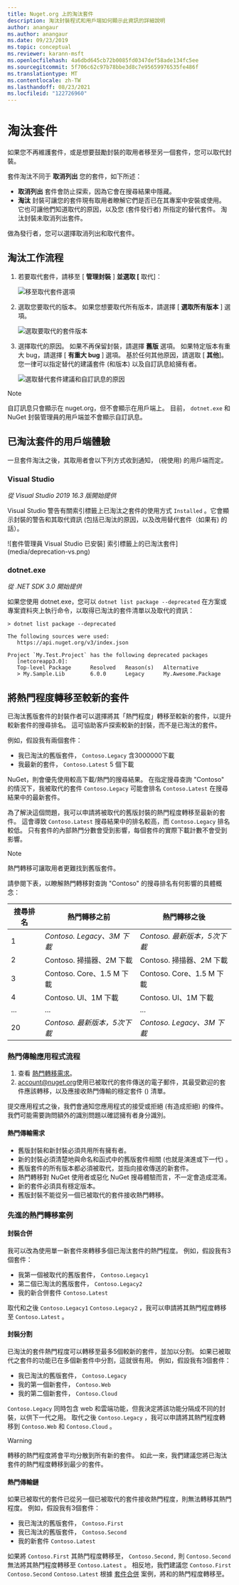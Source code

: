 ```yaml
---
title: Nuget.org 上的淘汰套件
description: 淘汰封裝程式和用戶端如何顯示此資訊的詳細說明
author: anangaur
ms.author: anangaur
ms.date: 09/23/2019
ms.topic: conceptual
ms.reviewer: karann-msft
ms.openlocfilehash: 4a6dbd645cb72b0085fd0347def58ade134fc5ee
ms.sourcegitcommit: 5f706c62c97b78bbe3d8c7e95659976535fe486f
ms.translationtype: MT
ms.contentlocale: zh-TW
ms.lasthandoff: 08/23/2021
ms.locfileid: "122726960"
---
```

# <a name="deprecating-packages"></a>淘汰套件

如果您不再維護套件，或是想要鼓勵封裝的取用者移至另一個套件，您可以取代封裝。 

套件淘汰不同于 **取消列出** 您的套件，如下所述：
* **取消列出** 套件會防止探索，因為它會在搜尋結果中隱藏。 
* **淘汰** 封裝可讓您的套件現有取用者瞭解它們是否已在其專案中安裝或使用。 它也可讓他們知道取代的原因，以及您 (套件發行者) 所指定的替代套件。 淘汰封裝未取消列出套件。 

做為發行者，您可以選擇取消列出和取代套件。

## <a name="deprecation-workflow"></a>淘汰工作流程
1. 若要取代套件，請移至 [ **管理封裝** ] **並選取 [** 取代]：

    ![移至取代套件選項](media/deprecation-select-option.png)

2. 選取您要取代的版本。 如果您想要取代所有版本，請選擇 [ **選取所有版本** ] 選項。

    ![選取要取代的套件版本](media/deprecation-select-version.png)

3. 選擇取代的原因。 如果不再保留封裝，請選擇 **舊版** 選項。 如果特定版本有重大 bug，請選擇 [ **有重大 bug** ] 選項。 基於任何其他原因，請選取 [ **其他**]。 您一律可以指定替代的建議套件 (和版本) 以及自訂訊息給擁有者。 

    ![選取替代套件建議和自訂訊息的原因](media/deprecation-save.png)

> [!Note]
> 自訂訊息只會顯示在 nuget.org，但不會顯示在用戶端上。 目前， `dotnet.exe` 和 NuGet 封裝管理員的用戶端並不會顯示自訂訊息。

## <a name="client-experience-for-deprecated-packages"></a>已淘汰套件的用戶端體驗
一旦套件淘汰之後，其取用者會以下列方式收到通知， (視使用) 的用戶端而定。

### <a name="visual-studio"></a>Visual Studio 
*從 Visual Studio 2019 16.3 版開始提供*

Visual Studio 警告有關索引標籤上已淘汰之套件的使用方式 `Installed` 。它會顯示封裝的警告和其取代資訊 (包括已淘汰的原因，以及改用替代套件（如果有) 的話）。

   ![套件管理員 Visual Studio 已安裝] 索引標籤上的已淘汰套件](media/deprecation-vs.png)

### <a name="dotnetexe"></a>dotnet.exe
*從 .NET SDK 3.0 開始提供*

如果您使用 dotnet.exe，您可以 `dotnet list package --deprecated` 在方案或專案資料夾上執行命令，以取得已淘汰的套件清單以及取代的資訊：

```
> dotnet list package --deprecated

The following sources were used:
   https://api.nuget.org/v3/index.json

Project `My.Test.Project` has the following deprecated packages
   [netcoreapp3.0]:
   Top-level Package      Resolved   Reason(s)   Alternative
   > My.Sample.Lib        6.0.0      Legacy      My.Awesome.Package

```

## <a name="transfer-popularity-to-a-newer-package"></a>將熱門程度轉移至較新的套件

已淘汰舊版套件的封裝作者可以選擇將其「熱門程度」轉移至較新的套件，以提升較新套件的搜尋排名。 這可協助客戶探索較新的封裝，而不是已淘汰的套件。

例如，假設我有兩個套件：

* 我已淘汰的舊版套件， `Contoso.Legacy` 含3000000下載
* 我最新的套件， `Contoso.Latest` 5 個下載

NuGet，則會優先使用較高下載/熱門的搜尋結果。 在指定搜尋查詢 "Contoso" 的情況下，我被取代的套件 `Contoso.Legacy` 可能會排名 `Contoso.Latest` 在搜尋結果中的最新套件。

為了解決這個問題，我可以申請將被取代的舊版封裝的熱門程度轉移至最新的套件。 這會導致 `Contoso.Latest` 搜尋結果中的排名較高，而 `Contoso.Legacy` 排名較低。 只有套件的內部熱門分數會受到影響，每個套件的實際下載計數不會受到影響。

> [!Note]
> 熱門轉移可讓取用者更難找到舊版套件。

請參閱下表，以瞭解熱門轉移對查詢 "Contoso" 的搜尋排名有何影響的具體概念：

| 搜尋排名    | 熱門轉移之前        | 熱門轉移之後         |
|----------------   |--------------------------------   |--------------------------------   |
| 1                 | *Contoso. Legacy、3M 下載*    | *Contoso. 最新版本，5次下載*     |
| 2                 | Contoso. 掃描器、2M 下載     | Contoso. 掃描器、2M 下載     |
| 3                 | Contoso. Core、1.5 M 下載     | Contoso. Core、1.5 M 下載     |
| 4                 | Contoso. UI、1M 下載          | Contoso. UI、1M 下載          |
| ...               | ...                               | ...                               |
| 20                | *Contoso. 最新版本，5次下載*     | *Contoso. Legacy、3M 下載*    |

### <a name="popularity-transfer-application-process"></a>熱門傳輸應用程式流程

1. 查看 [熱門轉移需求](#popularity-transfer-requirements)。
2. [account@nuget.org](mailto:account@nuget.org)使用已被取代的套件傳送的電子郵件，其最受歡迎的套件應該轉移，以及應接收熱門傳輸的穩定套件 () 清單。

提交應用程式之後，我們會通知您應用程式的接受或拒絕 (有造成拒絕) 的條件。 我們可能需要詢問額外的識別問題以確認擁有者身分識別。

#### <a name="popularity-transfer-requirements"></a>熱門傳輸需求

* 舊版封裝和新封裝必須共用所有擁有者。
* 新的封裝必須清楚地與命名和函式中的舊版套件相關 (也就是演進或下一代) 。
* 舊版套件的所有版本都必須被取代，並指向接收傳送的新套件。
* 熱門轉移對 NuGet 使用者或惡化 NuGet 搜尋體驗而言，不一定會造成混淆。
* 新的套件必須具有穩定版本。
* 舊版封裝不能從另一個已被取代的套件接收熱門轉移。

### <a name="advanced-popularity-transfer-scenarios"></a>先進的熱門轉移案例

#### <a name="package-consolidations"></a>封裝合併

我可以改為使用單一新套件來轉移多個已淘汰套件的熱門程度。 例如，假設我有3個套件：

* 我第一個被取代的舊版套件， `Contoso.Legacy1`
* 第二個已淘汰的舊版套件， `Contoso.Legacy2`
* 我的新合併套件 `Contoso.Latest`

取代和之後 `Contoso.Legacy1` `Contoso.Legacy2` ，我可以申請將其熱門程度轉移至 `Contoso.Latest` 。

#### <a name="package-splits"></a>封裝分割

已淘汰的套件熱門程度可以轉移至最多5個較新的套件，並加以分割。 如果已被取代之套件的功能已在多個新套件中分割，這就很有用。 例如，假設我有3個套件：

* 我已淘汰的舊版套件， `Contoso.Legacy`
* 我的第一個新套件， `Contoso.Web`
* 我的第二個新套件， `Contoso.Cloud`

`Contoso.Legacy` 同時包含 web 和雲端功能，但我決定將該功能分隔成不同的封裝，以供下一代之用。 取代之後 `Contoso.Legacy` ，我可以申請將其熱門程度轉移到 `Contoso.Web` 和 `Contoso.Cloud` 。

> [!Warning]
> 轉移的熱門程度將會平均分散到所有新的套件。 如此一來，我們建議您將已淘汰套件的熱門程度轉移到最少的套件。

#### <a name="popularity-transfer-chains"></a>熱門傳輸鏈

如果已被取代的套件已從另一個已被取代的套件接收熱門程度，則無法轉移其熱門程度。 例如，假設我有3個套件：

* 我已淘汰的舊版套件， `Contoso.First`
* 我已淘汰的舊版套件， `Contoso.Second`
* 我的新套件 `Contoso.Latest`

如果將 `Contoso.First` 其熱門程度轉移至， `Contoso.Second,` 則 `Contoso.Second` 無法將其熱門程度轉移至 `Contoso.Latest` 。 相反地，我們建議您 `Contoso.First` `Contoso.Second` `Contoso.Latest` 根據 [套件合併](#package-consolidations) 案例，將和的熱門程度轉移至。
